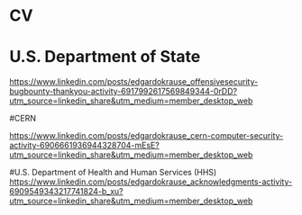 # CV

# U.S. Department of State
https://www.linkedin.com/posts/edgardokrause_offensivesecurity-bugbounty-thankyou-activity-6917992617569849344-0rDD?utm_source=linkedin_share&utm_medium=member_desktop_web

#CERN

https://www.linkedin.com/posts/edgardokrause_cern-computer-security-activity-6906661936944328704-mEsE?utm_source=linkedin_share&utm_medium=member_desktop_web

#U.S. Department of Health and Human Services (HHS) 
https://www.linkedin.com/posts/edgardokrause_acknowledgments-activity-6909549343217741824-b_xu?utm_source=linkedin_share&utm_medium=member_desktop_web

